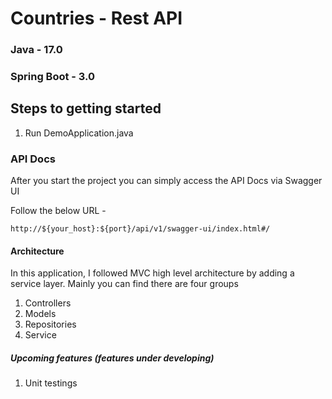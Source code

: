 # Countries - Rest API

### Java - 17.0
### Spring Boot - 3.0

## Steps to getting started
1. Run DemoApplication.java
### API Docs
After you start the project you can simply access the API Docs via Swagger UI

Follow the below URL - 

    http://${your_host}:${port}/api/v1/swagger-ui/index.html#/

#### Architecture
In this application, I followed MVC high level architecture by adding a service layer. 
Mainly you can find there are four groups

1. Controllers
2. Models
3. Repositories
4. Service

##### Upcoming features (features under developing)
1. Unit testings

